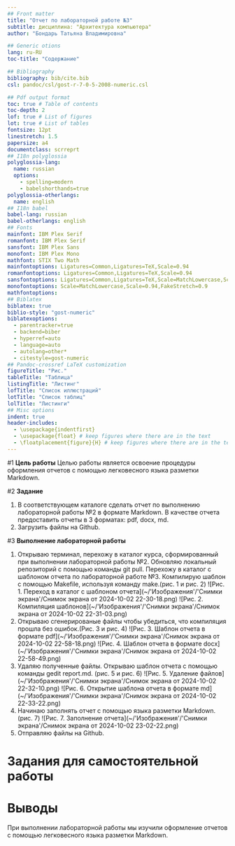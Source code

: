 ```yaml
---
## Front matter
title: "Отчет по лабораторной работе №3"
subtitle: дисциплина: "Архитектура компьютера"
author: "Бондарь Татьяна Владимировна"

## Generic otions
lang: ru-RU
toc-title: "Содержание"

## Bibliography
bibliography: bib/cite.bib
csl: pandoc/csl/gost-r-7-0-5-2008-numeric.csl

## Pdf output format
toc: true # Table of contents
toc-depth: 2
lof: true # List of figures
lot: true # List of tables
fontsize: 12pt
linestretch: 1.5
papersize: a4
documentclass: scrreprt
## I18n polyglossia
polyglossia-lang:
  name: russian
  options:
	- spelling=modern
	- babelshorthands=true
polyglossia-otherlangs:
  name: english
## I18n babel
babel-lang: russian
babel-otherlangs: english
## Fonts
mainfont: IBM Plex Serif
romanfont: IBM Plex Serif
sansfont: IBM Plex Sans
monofont: IBM Plex Mono
mathfont: STIX Two Math
mainfontoptions: Ligatures=Common,Ligatures=TeX,Scale=0.94
romanfontoptions: Ligatures=Common,Ligatures=TeX,Scale=0.94
sansfontoptions: Ligatures=Common,Ligatures=TeX,Scale=MatchLowercase,Scale=0.94
monofontoptions: Scale=MatchLowercase,Scale=0.94,FakeStretch=0.9
mathfontoptions:
## Biblatex
biblatex: true
biblio-style: "gost-numeric"
biblatexoptions:
  - parentracker=true
  - backend=biber
  - hyperref=auto
  - language=auto
  - autolang=other*
  - citestyle=gost-numeric
## Pandoc-crossref LaTeX customization
figureTitle: "Рис."
tableTitle: "Таблица"
listingTitle: "Листинг"
lofTitle: "Список иллюстраций"
lotTitle: "Список таблиц"
lolTitle: "Листинги"
## Misc options
indent: true
header-includes:
  - \usepackage{indentfirst}
  - \usepackage{float} # keep figures where there are in the text
  - \floatplacement{figure}{H} # keep figures where there are in the text
---
```


#1 **Цель работы**
Целью работы является освоение процедуры оформления отчетов с помощью легковесного языка разметки Markdown.

#2 **Задание**
1. В соответствующем каталоге сделать отчет по выполнению лабораторной работы №2 в формате Markdown. В качестве отчета предоставить отчеты в 3 форматах: pdf, docx, md.
2. Загрузить файлы на Github.

#3 **Выполнение лабораторной работы**
1. Открываю терминал, перехожу в каталог курса, сформированный при выполнении лабораторной работы №2. Обновляю локальный репозиторий с помощью команды git pull. Перехожу в каталог с шаблоном отчета по лабораторной работе №3. Компилирую шаблон с помощью Makefile, используя команду make.(рис. 1 и рис. 2) 
![Рис. 1. Переход в каталог с шаблоном отчета](~/'Изображения'/'Снимки экрана'/Снимок экрана от 2024-10-02 22-30-18.png)
![Рис. 2. Компиляция шаблонов](~/'Изображения'/'Снимки экрана'/Снимок экрана от 2024-10-02 22-31-03.png)
2. Открываю сгенерированые файлы чтобы убедиться, что компиляция прошла без ошибок.(Рис. 3 и рис. 4)
![Рис. 3. Шаблон отчета в формате pdf](~/'Изображения'/'Снимки экрана'/Снимок экрана от 2024-10-02 22-58-18.png)
![Рис. 4. Шаблон отчета в формате docx](~/'Изображения'/'Снимки экрана'/Снимок экрана от 2024-10-02 22-58-49.png)
3. Удаляю полученные файлы. Открываю шаблон отчета с помощью команды gedit report.md. (рис. 5 и рис. 6)
![Рис. 5. Удаление файлов](~/'Изображения'/'Снимки экрана'/Снимок экрана от 2024-10-02 22-32-10.png)
![Рис. 6. Открытие шаблона отчета в формате md](~/'Изображения'/'Снимки экрана'/Снимок экрана от 2024-10-02 22-33-22.png)
4. Начинаю заполнять отчет с помощью языка разметки Markdown. (рис. 7)
![Рис. 7. Заполнение отчета](~/'Изображения'/'Снимки экрана'/Снимок экрана от 2024-10-02 23-02-22.png)
5. Отправляю файлы на Github.
![]()

# **Задания для самостоятельной работы**

# **Выводы**
При выполнении лабораторной работы мы изучили оформление отчетов с помощью легковесного языка разметки Markdown. 

